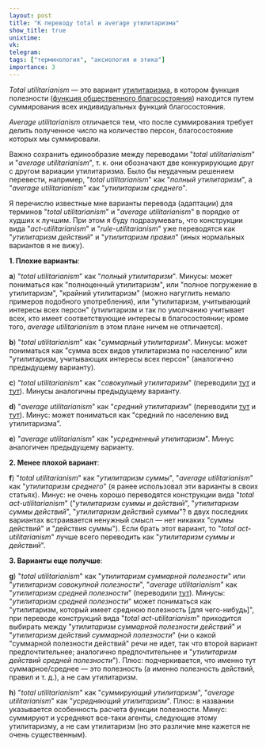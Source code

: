 ```yaml
---
layout: post
title: "К переводу total и average утилитаризма"
show_title: true
unixtime: 
vk: 
telegram: 
tags: ["терминология", "аксиология и этика"]
importance: 3
---
```

_Total utilitarianism_ — это вариант [утилитаризма](), в котором функция полезности ([функция общественного благосостояния](https://en.wikipedia.org/wiki/Social_welfare_function)) находится путем суммирования всех индивидуальных функций благосостояния.

_Average utilitarianism_ отличается тем, что после суммирования требует делить полученное число на количество персон, благосостояние которых мы суммировали.

Важно сохранить единообразие между переводами "_total utilitarianism_" и "_average utilitarianism_", т. к. они обозначают две конкурирующие друг с другом вариации утилитаризма. Было бы неудачным решением перевести, например, "_total utilitarianism_" как "_полный утилитаризм_", а "_average utilitarianism_" как "_утилитаризм среднего_".

Я перечислю известные мне варианты перевода (адаптации) для терминов "_total utilitarianism_" и "_average utilitarianism_" в порядке от худших к лучшим. При этом я буду подразумевать, что конструкции вида "_act-utilitarianism_" и "_rule-utilitarianism_" уже переводятся как "_утилитаризм действий_" и "_утилитаризм правил_" (иных нормальных вариантов я не вижу).

**1\. Плохие варианты**:

**a**) "_total utilitarianism_" как "_полный утилитаризм_". Минусы: может пониматься как "полноценный утилитаризм", или "полное погружение в утилитаризм", "крайний утилитаризм" (можно нагуглить немало примеров подобного употребления), или "утилитаризм, учитывающий интересы всех персон" (утилитаризм и так по умолчанию учитывает всех, кто имеет  соответствующие интересы в благосостоянии; кроме того, _average utilitarianism_ в этом плане ничем не отличается).

**b**) "_total utilitarianism_" как "_суммарный утилитаризм_". Минусы: может пониматься как "сумма всех видов утилитаризма по населению" или "утилитаризм, учитывающих интересы всех персон" (аналогично предыдущему варианту).

**c**) "_total utilitarianism_" как "_совокупный утилитаризм_" (переводили [тут](https://brickofknowledge.com/articles/%D1%81onsequentialism) и [тут](https://libertarian-social-justice.medium.com/%D0%BA%D0%B0%D0%BA%D0%BE%D0%B9-%D0%B2%D1%8B-%D0%BB%D0%B8%D0%B1%D0%B5%D1%80%D1%82%D0%B0%D1%80%D0%B8%D0%B0%D0%BD%D1%81%D0%BA%D0%B8%D0%B9-%D0%BA%D0%BE%D0%BD%D1%81%D0%B5%D0%BA%D0%B2%D0%B5%D0%BD%D1%86%D0%B8%D0%B0%D0%BB%D0%B8%D1%81%D1%82-b1790df02b6a)). Минусы аналогичны предыдущему варианту.

**d**) "_average utilitarianism_" как "_средний утилитаризм_" (переводили [тут](https://brickofknowledge.com/articles/%D1%81onsequentialism) и [тут](https://libertarian-social-justice.medium.com/%D0%BA%D0%B0%D0%BA%D0%BE%D0%B9-%D0%B2%D1%8B-%D0%BB%D0%B8%D0%B1%D0%B5%D1%80%D1%82%D0%B0%D1%80%D0%B8%D0%B0%D0%BD%D1%81%D0%BA%D0%B8%D0%B9-%D0%BA%D0%BE%D0%BD%D1%81%D0%B5%D0%BA%D0%B2%D0%B5%D0%BD%D1%86%D0%B8%D0%B0%D0%BB%D0%B8%D1%81%D1%82-b1790df02b6a)). Минус: может пониматься как "средний по населению вид утилитаризма".

**e**) "_average utilitarianism_" как "_усредненный утилитаризм_". Минус аналогичен предыдущему варианту.

**2\. Менее плохой вариант**:

**f**) "_total utilitarianism_" как "_утилитаризм суммы_", "_average utilitarianism_" как "_утилитаризм среднего_" (я ранее использовал эти варианты в своих статьях). Минус: не очень хорошо переводятся конструкции вида "_total act-utilitarianism_" ("_утилитаризм суммы и действий_", "_утилитаризм суммы действий_", "_утилитаризм действий суммы_"? в двух последних вариантах встраивается ненужный смысл — нет никаких "суммы действий" и "действия суммы"). Если брать этот вариант, то "_total act-utilitarianism_" лучше всего переводить как "_утилитаризм суммы и действий_".

**3\. Варианты еще получше**:

**g**) "_total utilitarianism_" как "_утилитаризм суммарной полезности_" или "_утилитаризм совокупной полезности_", "_average utilitarianism_" как "_утилитаризм средней полезности_" (переводили [тут](https://vk.com/@reducing_suffering-andrey-prokofyev-utilitarianism)). Минусы: "_утилитаризм средней полезности_" может пониматься как "утилитаризм, который имеет среднюю полезность \[для чего-нибудь\]", при переводе конструкций вида "_total act-utilitarianism_" приходится выбирать между "_утилитаризм суммарной полезности действий_" и "_утилитаризм действий суммарной полезности_" (ни о какой "суммарной полезности действий" речи не идет, так что второй вариант предпочтительнее; аналогично предпочтительнее и "_утилитаризм действий средней полезности_"). Плюс: подчеркивается, что именно тут суммарное/среднее — это полезность (а именно полезность действий, правил и т. д.), а не сам утилитаризм.

**h**) "_total utilitarianism_" как "_суммирующий утилитаризм_", "_average utilitarianism_" как "_усредняющий утилитаризм_". Плюс: в названии указывается особенность расчета функции полезности. Минус: суммируют и усредняют все-таки агенты, следующие этому утилитаризму, а не сам утилитаризм (но это различие мне кажется не очень существенным).